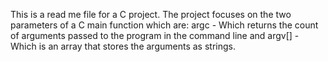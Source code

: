 This is a read me file for a C project. The project focuses on the two parameters of a C main function which are:
argc - Which returns the count of arguments passed to the program in the command line and
argv[] - Which is an array that stores the arguments as strings.
